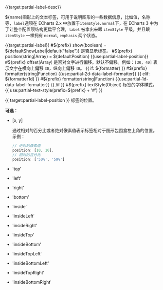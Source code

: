 {{target:partial-label-desc}}

${name}图形上的文本标签，可用于说明图形的一些数据信息，比如值，名称等，`label`选项在 ECharts 2.x 中放置于`itemStyle.normal`下，在 ECharts 3 中为了让整个配置项结构更扁平合理，`label` 被拿出来跟 `itemStyle` 平级，并且跟 `itemStyle` 一样拥有 `normal`, `emphasis` 两个状态。


{{target:partial-label}}
#${prefix} show(boolean) = ${defaultShowLabel|default("false")}
是否显示标签。
#${prefix} position(string|Array) = ${defaultPosition}
{{use:partial-label-position}}
#${prefix} offset(Array)
是否对文字进行偏移。默认不偏移。例如：`[30, 40]` 表示文字在横向上偏移 `30`，纵向上偏移 `40`。
{{ if: ${formatter} }}
#${prefix} formatter(string|Function)
{{use:partial-2d-data-label-formatter}}
{{ elif: ${formatter1d} }}
#${prefix} formatter(string|Function)
{{use:partial-1d-data-label-formatter}}
{{ /if }}
#${prefix} textStyle(Object)
标签的字体样式。
{{ use:partial-text-style(prefix=${prefix} + '#') }}


{{ target:partial-label-position }}
标签的位置。

**可选：**

+ [x, y]

    通过相对的百分比或者绝对像素值表示标签相对于图形包围盒左上角的位置。
    示例：
    ```js
    // 绝对的像素值
    position: [10, 10],
    // 相对的百分比
    position: ['50%', '50%']
    ```

+ 'top'
+ 'left'
+ 'right'
+ 'bottom'
+ 'inside'
+ 'insideLeft'
+ 'insideRight'
+ 'insideTop'
+ 'insideBottom'
+ 'insideTopLeft'
+ 'insideBottomLeft'
+ 'insideTopRight'
+ 'insideBottomRight'